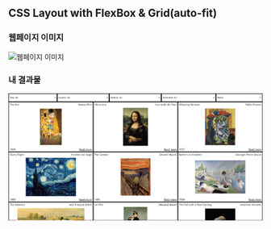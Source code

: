## CSS Layout with FlexBox & Grid(auto-fit)

### 웹페이지 이미지
![웹페이지 이미지](https://i.imgur.com/XTm5mIL.jpg)

### 내 결과물
![내 결과물](img\myjob.PNG)